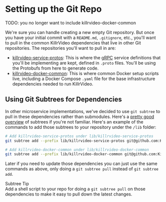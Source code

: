# Setting up the Git Repo

TODO: you no longer want to include killrvideo-docker-common

We're sure you can handle creating a new empty Git repository. But once you have your initial
commit with a `README.md`, `.gitignore`, etc., you'll want to pull in the common KillrVideo 
dependencies that live in other Git repositories. The repositories you'll want to pull in 
are:

- [killrvideo-service-protos][service-protos]: This is where the [gRPC][grpc] service 
definitions that you'll be implementing are kept, defined in `.proto` files. You'll be using
the Protobufs from here to generate code.
- [killrvideo-docker-common][docker-common]: This is where common Docker setup scripts live,
including a Docker Compose `.yaml` file for the base infrastructure dependencies needed to
run KillrVideo.

## Using Git Subtrees for Dependencies

In other microservice implementations, we've decided to use `git subtree` to pull in these
dependencies rather than submodules. Here's a [pretty good overview][subtree] of subtrees if
you're not familiar. Here's an example of the commands to add those subtrees to your 
repository under the `/lib` folder:

```bash
# Add killrvideo-service-protos under lib/killrvideo-service-protos
git subtree add --prefix lib/killrvideo-service-protos git@github.com:KillrVideo/killrvideo-service-protos.git master --squash

# Add killrvideo-docker-common under lib/killrvideo-docker-common
git subtree add --prefix lib/killrvideo-docker-common git@github.com:KillrVideo/killrvideo-docker-common.git master --squash
```

Later if you need to update those dependencies you can just use the same commands as above,
only doing a `git subtree pull` instead of `git subtree add`.

<div class="message is-info">
  <div class="message-header">
    <span class="icon"><i class="fa fa-info-circle"></i></span> Subtree Tip
  </div>
  <div class="message-body">
    Add a shell script to your repo for doing a <code>git subtree pull</code> on those 
    dependencies to make it easy to pull down the latest changes.
  </div>
</div>

[service-protos]: https://github.com/KillrVideo/killrvideo-service-protos
[docker-common]: https://github.com/KillrVideo/killrvideo-docker-common
[grpc]: http://www.grpc.io/
[subtree]: http://blogs.atlassian.com/2013/05/alternatives-to-git-submodule-git-subtree/